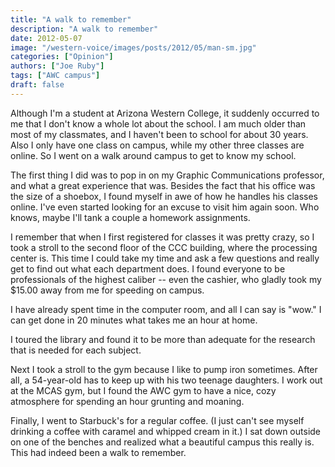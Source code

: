 ```yaml
---
title: "A walk to remember"
description: "A walk to remember"
date: 2012-05-07
image: "/western-voice/images/posts/2012/05/man-sm.jpg"
categories: ["Opinion"]
authors: ["Joe Ruby"]
tags: ["AWC campus"]
draft: false
---
```

Although I'm a student at Arizona Western College, it suddenly occurred to me that I don't know a whole lot about the school. I am much older than most of my classmates, and I haven't been to school for about 30 years. Also I only have one class on campus, while my other three classes are online. So I went on a walk around campus to get to know my school.

The first thing I did was to pop in on my Graphic Communications professor, and what a great experience that was. Besides the fact that his office was the size of a shoebox, I found myself in awe of how he handles his classes online. I've even started looking for an excuse to visit him again soon. Who knows, maybe I'll tank a couple a homework assignments.

I remember that when I first registered for classes it was pretty crazy, so I took a stroll to the second floor of the CCC building, where the processing center is. This time I could take my time and ask a few questions and really get to find out what each department does. I found everyone to be professionals of the highest caliber -- even the cashier, who gladly took my $15.00 away from me for speeding on campus.

I have already spent time in the computer room, and all I can say is "wow." I can get done in 20 minutes what takes me an hour at home.

I toured the library and found it to be more than adequate for the research that is needed for each subject.

Next I took a stroll to the gym because I like to pump iron sometimes. After all, a 54-year-old has to keep up with his two teenage daughters. I work out at the MCAS gym, but I found the AWC gym to have a nice, cozy atmosphere for spending an hour grunting and moaning.

Finally, I went to Starbuck's for a regular coffee. (I just can't see myself drinking a coffee with caramel and whipped cream in it.) I sat down outside on one of the benches and realized what a beautiful campus this really is. This had indeed been a walk to remember.